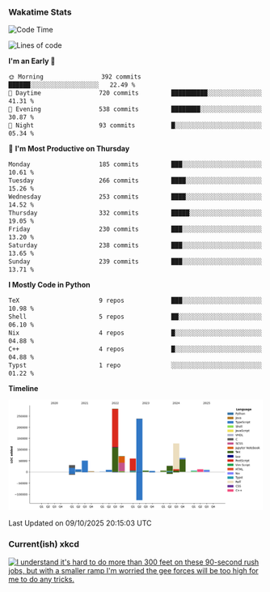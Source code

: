 ### Wakatime Stats
<!--START_SECTION:waka-->
![Code Time](http://img.shields.io/badge/Code%20Time-3%2C377%20hrs%2021%20mins-blue)

![Lines of code](https://img.shields.io/badge/From%20Hello%20World%20I%27ve%20Written-1.0%20million%20lines%20of%20code-blue)

**I'm an Early 🐤** 

```text
🌞 Morning                392 commits         ██████░░░░░░░░░░░░░░░░░░░   22.49 % 
🌆 Daytime                720 commits         ██████████░░░░░░░░░░░░░░░   41.31 % 
🌃 Evening                538 commits         ████████░░░░░░░░░░░░░░░░░   30.87 % 
🌙 Night                  93 commits          █░░░░░░░░░░░░░░░░░░░░░░░░   05.34 % 
```
📅 **I'm Most Productive on Thursday** 

```text
Monday                   185 commits         ███░░░░░░░░░░░░░░░░░░░░░░   10.61 % 
Tuesday                  266 commits         ████░░░░░░░░░░░░░░░░░░░░░   15.26 % 
Wednesday                253 commits         ████░░░░░░░░░░░░░░░░░░░░░   14.52 % 
Thursday                 332 commits         █████░░░░░░░░░░░░░░░░░░░░   19.05 % 
Friday                   230 commits         ███░░░░░░░░░░░░░░░░░░░░░░   13.20 % 
Saturday                 238 commits         ███░░░░░░░░░░░░░░░░░░░░░░   13.65 % 
Sunday                   239 commits         ███░░░░░░░░░░░░░░░░░░░░░░   13.71 % 
```


**I Mostly Code in Python** 

```text
TeX                      9 repos             ███░░░░░░░░░░░░░░░░░░░░░░   10.98 % 
Shell                    5 repos             ██░░░░░░░░░░░░░░░░░░░░░░░   06.10 % 
Nix                      4 repos             █░░░░░░░░░░░░░░░░░░░░░░░░   04.88 % 
C++                      4 repos             █░░░░░░░░░░░░░░░░░░░░░░░░   04.88 % 
Typst                    1 repo              ░░░░░░░░░░░░░░░░░░░░░░░░░   01.22 % 
```



**Timeline**

![Lines of Code chart](https://raw.githubusercontent.com/joshuajeschek/joshuajeschek/main/assets/bar_graph.png)


 Last Updated on 09/10/2025 20:15:03 UTC
<!--END_SECTION:waka-->

### Current(ish) xkcd
<a id="xkcd-a" title="I understand it's hard to do more than 300 feet on these 90-second rush jobs, but with a smaller ramp I'm worried the gee forces will be too high for me to do any tricks." href="https://www.xkcd.com" target="_blank">
        <img align="center" id="xkcd-img" src="https://imgs.xkcd.com/comics/skateboard.png" alt="I understand it's hard to do more than 300 feet on these 90-second rush jobs, but with a smaller ramp I'm worried the gee forces will be too high for me to do any tricks." height=300 />
</a>
